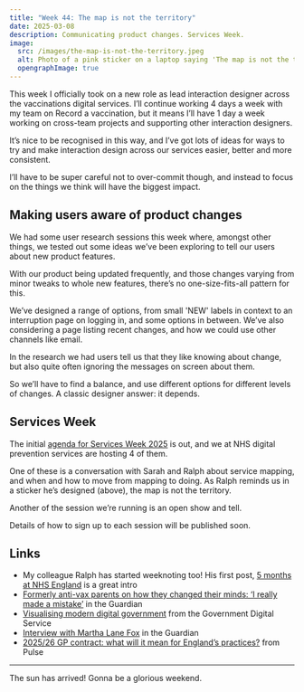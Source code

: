 ```yaml
---
title: "Week 44: The map is not the territory"
date: 2025-03-08
description: Communicating product changes. Services Week.
image:
  src: /images/the-map-is-not-the-territory.jpeg
  alt: Photo of a pink sticker on a laptop saying 'The map is not the territory'
  opengraphImage: true
---
```


This week I officially took on a new role as lead interaction designer across the vaccinations digital services. I’ll continue working 4 days a week with my team on Record a vaccination, but it means I’ll have 1 day a week working on cross-team projects and supporting other interaction designers.

It’s nice to be recognised in this way, and I’ve got lots of ideas for ways to try and make interaction design across our services easier, better and more consistent.

I’ll have to be super careful not to over-commit though, and instead to focus on the things we think will have the biggest impact.

## Making users aware of product changes

We had some user research sessions this week where, amongst other things, we tested out some ideas we’ve been exploring to tell our users about new product features.

With our product being updated frequently, and those changes varying from minor tweaks to whole new features, there’s no one-size-fits-all pattern for this.

We’ve designed a range of options, from small 'NEW' labels in context to an interruption page on logging in, and some options in between. We’ve also considering a page listing recent changes, and how we could use other channels like email.

In the research we had users tell us that they like knowing about change, but also quite often ignoring the messages on screen about them.

So we’ll have to find a balance, and use different options for different levels of changes. A classic designer answer: it depends.

## Services Week

The initial [agenda for Services Week 2025](https://services.blog.gov.uk/2025/01/30/get-involved-with-services-week-2025/) is out, and we at NHS digital prevention services are hosting 4 of them.

One of these is a conversation with Sarah and Ralph about service mapping, and when and how to move from mapping to doing. As Ralph reminds us in a sticker he’s designed (above), the map is not the territory.

Another of the session we’re running is an open show and tell.

Details of how to sign up to each session will be published soon.

## Links

* My colleague Ralph has started weeknoting too! His first post, [5 months at NHS England](https://ralphhawkins.co.uk/posts/weeknotes/2025-02-28-5-months-at-nhse/) is a great intro
* [Formerly anti-vax parents on how they changed their minds: ‘I really made a mistake’](https://www.theguardian.com/global/2025/feb/27/how-anti-vax-parents-changed-their-minds) in the Guardian
* [Visualising modern digital government](https://gds.blog.gov.uk/2025/03/07/visualising-modern-digital-government/) from the Government Digital Service
* [Interview with Martha Lane Fox](https://www.theguardian.com/media/2025/mar/08/musk-hes-horrendous-martha-lane-fox-on-diversity-tech-bros-and-international-womens-day) in the Guardian
* [2025/26 GP contract: what will it mean for England’s practices?](https://www.pulsetoday.co.uk/analysis/2025-26-contract/2025-26-gp-contract-what-will-it-mean-for-englands-practices/) from Pulse

---

The sun has arrived! Gonna be a glorious weekend.
